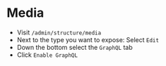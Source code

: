 # Media

- Visit `/admin/structure/media`
- Next to the type you want to expose: Select `Edit`
- Down the bottom select the `GraphQL` tab
- Click `Enable GraphQL`
